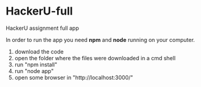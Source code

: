 # HackerU-full
HackerU assignment full app

In order to run the app you need **npm** and **node** running on your computer.

1. download the code
2. open the folder where the files were downloaded in a cmd shell
3. run "npm install"
4. run "node app"
5. open some browser in "http://localhost:3000/"
